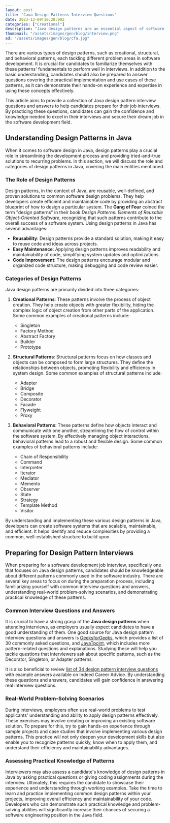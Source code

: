```yaml
---
layout: post
title: "Java Design Patterns Interview Questions"
date: 2023-12-09T10:20:00Z
categories: ["Creational"]
description: "Java design patterns are an essential aspect of software development, as they provide reusable solutions to commonly occurring problems in software design. By mastering Java design patterns, developers can create more efficient, flexible, and maintainable code, which is a valuable skill in today's job market. Consequently, interviewers often ask about design patterns in interviews to test a candidate's understanding of these concepts and their ability to apply them in real-world scenarios."
thumbnail: "/assets/images/gen/blog/interview.png"
ad: "/assets/images/gen/blog/cfa.jpg"
---
```


There are various types of design patterns, such as creational, structural, and behavioral patterns, each tackling different problem areas in software development. It is crucial for candidates to familiarize themselves with these patterns' fundamentals to perform well in interviews. In addition to the basic understanding, candidates should also be prepared to answer questions covering the practical implementation and use cases of these patterns, as it can demonstrate their hands-on experience and expertise in using these concepts effectively.

This article aims to provide a collection of Java design pattern interview questions and answers to help candidates prepare for their job interviews. By practicing these questions, candidates can gain the confidence and knowledge needed to excel in their interviews and secure their dream job in the software development field.

Understanding Design Patterns in Java
-------------------------------------

When it comes to software design in Java, design patterns play a crucial role in streamlining the development process and providing tried-and-true solutions to recurring problems. In this section, we will discuss the role and categories of design patterns in Java, covering the main entities mentioned.

### The Role of Design Patterns

Design patterns, in the context of Java, are reusable, well-defined, and proven solutions to common software design problems. They help developers create efficient and maintainable code by providing an abstract blueprint of how to design a particular system. The **Gang of Four** coined the term "design patterns" in their book _Design Patterns: Elements of Reusable Object-Oriented Software_, recognizing that such patterns contribute to the overall success of a software system. Using design patterns in Java has several advantages:

*   **Reusability**: Design patterns provide a standard solution, making it easy to reuse code and ideas across projects.
*   **Easy Maintenance**: Applying design patterns improves readability and maintainability of code, simplifying system updates and optimizations.
*   **Code Improvement**: The design patterns encourage modular and organized code structure, making debugging and code review easier.

### Categories of Design Patterns

Java design patterns are primarily divided into three categories:

1.  **Creational Patterns**: These patterns involve the process of object creation. They help create objects with greater flexibility, hiding the complex logic of object creation from other parts of the application. Some common examples of creational patterns include:

    *   Singleton
    *   Factory Method
    *   Abstract Factory
    *   Builder
    *   Prototype
2.  **Structural Patterns**: Structural patterns focus on how classes and objects can be composed to form large structures. They define the relationships between objects, promoting flexibility and efficiency in system design. Some common examples of structural patterns include:

    *   Adapter
    *   Bridge
    *   Composite
    *   Decorator
    *   Facade
    *   Flyweight
    *   Proxy
3.  **Behavioral Patterns**: These patterns define how objects interact and communicate with one another, streamlining the flow of control within the software system. By effectively managing object interactions, behavioral patterns lead to a robust and flexible design. Some common examples of behavioral patterns include:

    *   Chain of Responsibility
    *   Command
    *   Interpreter
    *   Iterator
    *   Mediator
    *   Memento
    *   Observer
    *   State
    *   Strategy
    *   Template Method
    *   Visitor

By understanding and implementing these various design patterns in Java, developers can create software systems that are scalable, maintainable, and efficient. It helps identify and reduce complexities by providing a common, well-established structure to build upon.

Preparing for Design Pattern Interviews
---------------------------------------

When preparing for a software development job interview, specifically one that focuses on Java design patterns, candidates should be knowledgeable about different patterns commonly used in the software industry. There are several key areas to focus on during the preparation process, including familiarizing yourself with common interview questions and answers, understanding real-world problem-solving scenarios, and demonstrating practical knowledge of these patterns.

### Common Interview Questions and Answers

It is crucial to have a strong grasp of the **Java design patterns** when attending interviews, as employers usually expect candidates to have a good understanding of them. One good source for Java design pattern interview questions and answers is [GeeksforGeeks](https://www.geeksforgeeks.org/top-30-java-design-patterns-interview-question/), which provides a list of 30 commonly asked questions, and [JavaTpoint](https://www.javatpoint.com/java-design-pattern-interview-questions), which includes more pattern-related questions and explanations. Studying these will help you tackle questions that interviewers ask about specific patterns, such as the Decorator, Singleton, or Adapter patterns.

It is also beneficial to review [list of 34 design pattern interview questions](https://www.indeed.com/career-advice/interviewing/design-patterns-interview-questions) with example answers available on Indeed Career Advice. By understanding these questions and answers, candidates will gain confidence in answering real interview questions.

### Real-World Problem-Solving Scenarios

During interviews, employers often use real-world problems to test applicants' understanding and ability to apply design patterns effectively. These exercises may involve creating or improving an existing software solution. To prepare for this, try to gain hands-on experience through sample projects and case studies that involve implementing various design patterns. This practice will not only deepen your development skills but also enable you to recognize patterns quickly, know when to apply them, and understand their efficiency and maintainability advantages.

### Assessing Practical Knowledge of Patterns

Interviewers may also assess a candidate's knowledge of design patterns in Java by asking practical questions or giving coding assignments during the interview. Ultimately, this requires the candidate to showcase their experience and understanding through working examples. Take the time to learn and practice implementing common design patterns within your projects, improving overall efficiency and maintainability of your code. Developers who can demonstrate such practical knowledge and problem-solving abilities will significantly increase their chances of securing a software engineering position in the Java field.